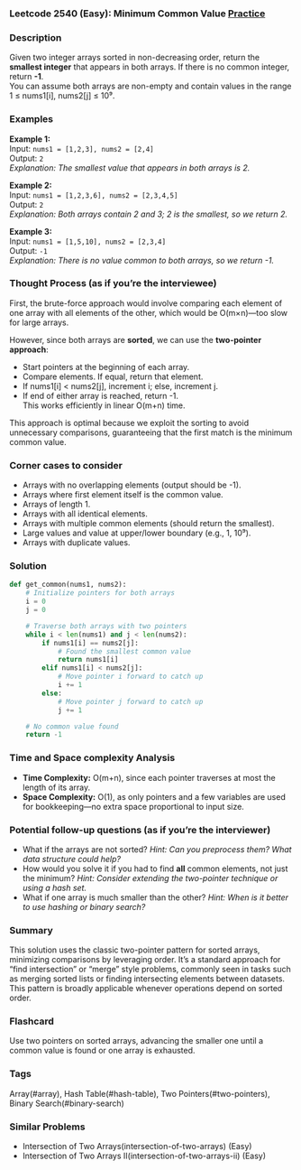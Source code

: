 ### Leetcode 2540 (Easy): Minimum Common Value [Practice](https://leetcode.com/problems/minimum-common-value)

### Description  
Given two integer arrays sorted in non-decreasing order, return the **smallest integer** that appears in both arrays. If there is no common integer, return **-1**.  
You can assume both arrays are non-empty and contain values in the range 1 ≤ nums1[i], nums2[j] ≤ 10⁹.

### Examples  

**Example 1:**  
Input: `nums1 = [1,2,3], nums2 = [2,4]`  
Output: `2`  
*Explanation: The smallest value that appears in both arrays is 2.*

**Example 2:**  
Input: `nums1 = [1,2,3,6], nums2 = [2,3,4,5]`  
Output: `2`  
*Explanation: Both arrays contain 2 and 3; 2 is the smallest, so we return 2.*

**Example 3:**  
Input: `nums1 = [1,5,10], nums2 = [2,3,4]`  
Output: `-1`  
*Explanation: There is no value common to both arrays, so we return -1.*

### Thought Process (as if you’re the interviewee)  
First, the brute-force approach would involve comparing each element of one array with all elements of the other, which would be O(m×n)—too slow for large arrays.

However, since both arrays are **sorted**, we can use the **two-pointer approach**:
- Start pointers at the beginning of each array.
- Compare elements. If equal, return that element.
- If nums1[i] < nums2[j], increment i; else, increment j.
- If end of either array is reached, return -1.  
This works efficiently in linear O(m+n) time.

This approach is optimal because we exploit the sorting to avoid unnecessary comparisons, guaranteeing that the first match is the minimum common value.

### Corner cases to consider  
- Arrays with no overlapping elements (output should be -1).
- Arrays where first element itself is the common value.
- Arrays of length 1.
- Arrays with all identical elements.
- Arrays with multiple common elements (should return the smallest).
- Large values and value at upper/lower boundary (e.g., 1, 10⁹).
- Arrays with duplicate values.

### Solution

```python
def get_common(nums1, nums2):
    # Initialize pointers for both arrays
    i = 0
    j = 0

    # Traverse both arrays with two pointers
    while i < len(nums1) and j < len(nums2):
        if nums1[i] == nums2[j]:
            # Found the smallest common value
            return nums1[i]
        elif nums1[i] < nums2[j]:
            # Move pointer i forward to catch up
            i += 1
        else:
            # Move pointer j forward to catch up
            j += 1

    # No common value found
    return -1
```

### Time and Space complexity Analysis  

- **Time Complexity:** O(m+n), since each pointer traverses at most the length of its array.
- **Space Complexity:** O(1), as only pointers and a few variables are used for bookkeeping—no extra space proportional to input size.

### Potential follow-up questions (as if you’re the interviewer)  

- What if the arrays are not sorted?
  *Hint: Can you preprocess them? What data structure could help?*
- How would you solve it if you had to find **all** common elements, not just the minimum?
  *Hint: Consider extending the two-pointer technique or using a hash set.*
- What if one array is much smaller than the other?
  *Hint: When is it better to use hashing or binary search?*

### Summary
This solution uses the classic two-pointer pattern for sorted arrays, minimizing comparisons by leveraging order. It’s a standard approach for “find intersection” or “merge” style problems, commonly seen in tasks such as merging sorted lists or finding intersecting elements between datasets. This pattern is broadly applicable whenever operations depend on sorted order.


### Flashcard
Use two pointers on sorted arrays, advancing the smaller one until a common value is found or one array is exhausted.

### Tags
Array(#array), Hash Table(#hash-table), Two Pointers(#two-pointers), Binary Search(#binary-search)

### Similar Problems
- Intersection of Two Arrays(intersection-of-two-arrays) (Easy)
- Intersection of Two Arrays II(intersection-of-two-arrays-ii) (Easy)
